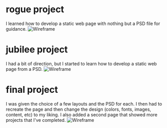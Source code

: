 # rogue project
I learned how to develop a static web page with nothing but a PSD file for guidance.
![Wireframe](RoguePickings.jpg)

# jubilee project
I had a bit of direction, but I started to learn how to develop a static web page from a PSD.
![Wireframe](skillcrush-student-site-annotated.png)

# final project
I was given the choice of a few layouts and the PSD for each. I then had to recreate the page and then change the design (colors, fonts, images, content, etc) to my liking. I also added a second page that showed more projects that I've completed.
![Wireframe](milestone-analogous.jpg)